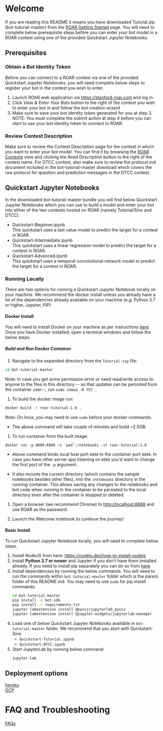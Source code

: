 # Welcome
If you are reading this README it means you have downloaded Tutorial.zip (bot-tutorial-master) from the [ROAR Getting Started](stanford-roar.com/#/guide) page.  You will need to complete below prerequisite steps before you can enter your bot model in a ROAR contest using one of the provided Quickstart Jupyter Notebooks. 

## Prerequisites
### Obtain a Bot Identity Token
Before you can connect to a ROAR contest via one of the provided Quickstart Jupyter Notebooks, you will need complete below steps to register your bot in the contest you wish to enter.
1. Launch ROAR web application via https://stanford-roar.com and log in. 
1. Click *View & Enter Your Bots* button to the right of the contest you wish to enter your bot in and follow the bot creation wizard <br/>
1. Make sure to save your bot identity token generated for you at step 3.  NOTE: You must complete the submit action at step 4 before you can start to use your bot identity token to connect to ROAR.

### Review Contest Description
Make sure to review the Contest Description page for the contest in which you want to enter your bot model.  You can find it by browsing the [ROAR Contests](stanford-roar.com/#/contests) view and clicking the *Read Description* button to the right of the contest name. For DTCC contest, also make sure to review the protocol.md document included in the bot-tutorial-master download which covers the raw protocol for question and prediction messages in the DTCC contest.  

## Quickstart Jupyter Notebooks
In the downloaded bot-tutorial-master bundle you will find below Quickstart Jupyter Notebooks which you can use to build a model and enter your bot into either of the two contests hosted on ROAR (namely Tutorial/Sine and DTCC).
- Quickstart-Beginner.ipynb <br/>
  This quickstart uses a last value model to predict the target for a contest in ROAR.
- Quickstart-Intermediate.ipynb <br/>
  This quickstart uses a linear regression model to predict the target for a contest in ROAR.
- Quickstart-Advanced.ipynb <br/>
  This quickstart uses a temporal convolutional network model to predict the target for a contest in ROAR.
  
### Running Locally

There are two options for running a Quickstart Jupyter Notebook locally on your machine. We recommend the docker install unless you already have a lot of the dependencies already available on your machine (e.g. Python 3.7 or higher, Jupyter, PiP) 

#### Docker Install
You will need to install Docker on your machine as per instructions [here](https://docs.docker.com/install/)
Once you have Docker installed, open a terminal windows and follow the below steps.


##### Build and Run Docker Container
1. Navigate to the expanded directory from the `Tutorial.zip` file:

```sh
cd bot-tutorial-master
```

Note: In case you get some permission error or need read/write access to anyone to the files in this directory -- so that updates can be persisted from the container user--, run `sudo chmod -R 757 .`

1. To build the docker image run: 
```sh
docker build -t roar-tutorial:1.0 .
```
Note: On linux, you may need to use `sudo` before your docker commands.
   - The above command will take couple of minutes and build ~2.5GB.
   
1. To run container from the built image: 
```
docker run -p 8888:8888 -v `pwd`:/notebooks -it roar-tutorial:1.0
```
   - Above command binds local host port `8888` to the container port `8888`. In case you have other server app listening on `8888` you'd want to change the first port of the `-p` argument.

   - It also mounts the current directory (which contains the sample notebooks besides other files), into the `/notebooks` directory in the running container. This allows saving any changes to the notebooks and bot code when running in the container to be persisted to the local directory even after the container is stopped or deleted.
   
1. Open a browser (we recommend Chrome) to [http://localhost:8888](http://localhost:8888) and use ROAR as the password.

1. Launch the Welcome notebook to continue the journey!

#### Basic Install
To run Quickstart Jupyter Notebook locally, you will need to complete below steps.
1. Install NodeJS from here: https://nodejs.dev/how-to-install-nodejs
1. Install **Python 3.7 or newer** and Jupyter if you don't have them installed already. If you need to install pip separately you can do so from [here](https://pip.pypa.io/en/stable/installing/).
1. Install dependencies by running the below commands. You will need to run the commands within `bot-tutorial-master` folder which is the parent folder of this README.md. 
   You may need to use `sudo` for pip install commands.
    ```bash
    cd bot-tutorial-master
    pip install -e bot-sdk
    pip install -r requirements.txt
    jupyter labextension install @pyviz/jupyterlab_pyviz
    jupyter labextension install @jupyter-widgets/jupyterlab-manager
    ```
1. Load one of below Quickstart Jupyter Notebooks available in `bot-tutorial-master` folder.  We recommend that you start with Quickstart-Sine.
    * `Quickstart-Tutorial.ipynb`
    * `Quickstart-DTCC.ipynb`
1. Start JupyterLab by running below command:
    ```bash
    jupyter-lab
    ```

## Deployment options

[heroku](heroku.md) <br/>
[GCP](gcp.md)

# FAQ and Troubleshooting
[FAQs](FAQ.md) <br/>
